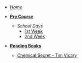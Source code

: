 <!-- _sidebar.md -->

- [*Home*](/)

- [**Pre Course**](precourse/introduction.md "Pre course fulbright - Cicle III April - July")
    * *School Days*
        * [1st Week](precourse/weeks/1stWeek.md "Fist school week")
        * [2nd Week](precourse/weeks/2ndWeek.md "Second school week")
  
- [**Reading Books**](readingBooks/Indice.md "This all books that I have read")
  - [Chemical Secret - Tim Vicary](readingBooks/chemicalSecret.md)